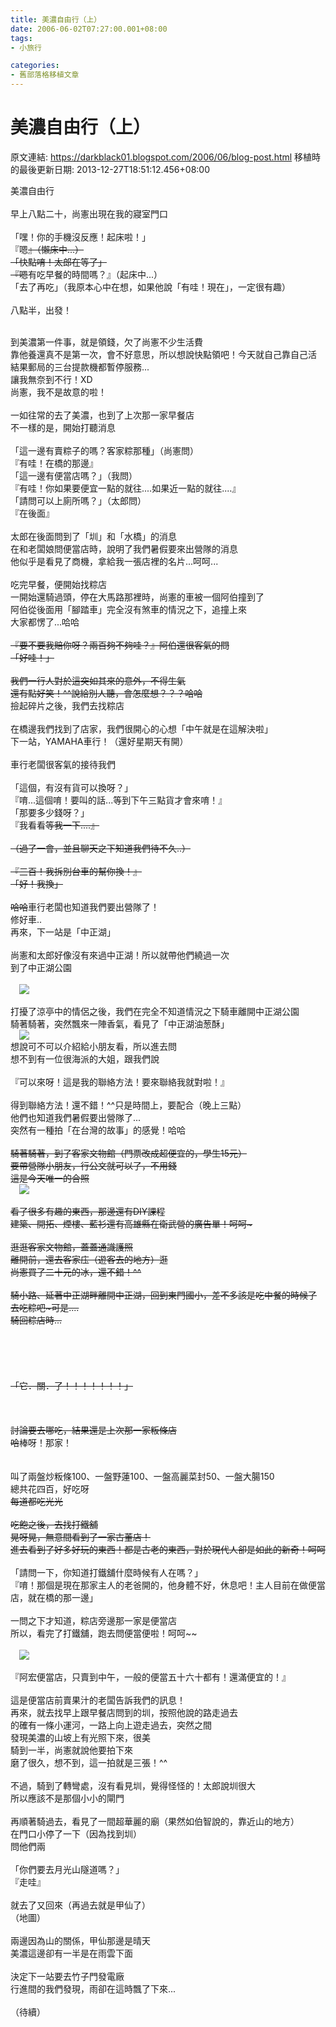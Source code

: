 ```yaml
---
title: 美濃自由行（上）
date: 2006-06-02T07:27:00.001+08:00
tags: 
- 小旅行

categories:
- 舊部落格移植文章
---
```


# 美濃自由行（上）

原文連結: https://darkblack01.blogspot.com/2006/06/blog-post.html
移植時的最後更新日期: 2013-12-27T18:51:12.456+08:00

美濃自由行<br /><br />早上八點二十，尚憲出現在我的寢室門口<br /><br />「嘿！你的手機沒反應！起床啦！」<br />『嗯~~』（懶床中...）<br />「快點唷！太郎在等了」<br />『嗯~~有吃早餐的時間嗎？』（起床中...）<br />「去了再吃」（我原本心中在想，如果他說「有哇！現在」，一定很有趣）<br /><br />八點半，出發！<br /><br /><a name='more'></a><div class="separator" style="clear: both; text-align: left;">到美濃第一件事，就是領錢，欠了尚憲不少生活費</div>靠他養還真不是第一次，會不好意思，所以想說快點領吧！今天就自己靠自己活<br />結果郵局的三台提款機都暫停服務...<br />讓我無奈到不行！XD<br />尚憲，我不是故意的啦！<br /><br />一如往常的去了美濃，也到了上次那一家早餐店<br />不一樣的是，開始打聽消息<br /><br />「這一邊有賣粽子的嗎？客家粽那種」（尚憲問）<br />『有哇！在橋的那邊』<br />「這一邊有便當店嗎？」（我問）<br />『有哇！你如果要便宜一點的就往....如果近一點的就往....』<br />「請問可以上廁所嗎？」（太郎問）<br />『在後面』<br /><br />太郎在後面問到了「圳」和「水橋」的消息<br />在和老闆娘問便當店時，說明了我們暑假要來出營隊的消息<br />他似乎是看見了商機，拿給我一張店裡的名片...呵呵...<br /><br />吃完早餐，便開始找粽店<br />一開始還騎過頭，停在大馬路那裡時，尚憲的車被一個阿伯撞到了<br />阿伯從後面用「腳踏車」完全沒有煞車的情況之下，追撞上來<br />大家都愣了...哈哈~~<br /><br />『要不要我賠你呀？兩百夠不夠哇？』阿伯還很客氣的問<br />「好哇！」<br /><br />我們一行人對於這突如其來的意外，不得生氣<br />還有點好笑！^^說給別人聽，會怎麼想？？？哈哈~~<br />撿起碎片之後，我們去找粽店<br /><br />在橋邊我們找到了店家，我們很開心的心想「中午就是在這解決啦」<br />下一站，YAMAHA車行！（還好星期天有開）<br /><br />車行老闆很客氣的接待我們<br /><br />「這個，有沒有貨可以換呀？」<br />『唷...這個唷！要叫的話...等到下午三點貨才會來唷！』<br />「那要多少錢呀？」<br />『我看看~~等我一下....』<br /><br />（過了一會，並且聊天之下知道我們待不久..）<br /><br />『三百！我拆別台車的幫你換！』<br />「好！我換」<br /><br />哈哈~~車行老闆也知道我們要出營隊了！<br />修好車..<br />再來，下一站是「中正湖」<br /><br />尚憲和太郎好像沒有來過中正湖！所以就帶他們繞過一次<br />到了中正湖公園<br /><br /><a href="http://3.bp.blogspot.com/-d8WRcTmrnGo/TmuBKU0Av1I/AAAAAAAAAf0/EImpybKlXxc/s1600/1197870887-DSCF1359.jpg" imageanchor="1" style="margin-left: 1em; margin-right: 1em;"><img border="0" src="http://3.bp.blogspot.com/-d8WRcTmrnGo/TmuBKU0Av1I/AAAAAAAAAf0/EImpybKlXxc/s1600/1197870887-DSCF1359.jpg" /></a><br /><br />打擾了涼亭中的情侶之後，我們在完全不知道情況之下騎車離開中正湖公園<br />騎著騎著，突然飄來一陣香氣，看見了「中正湖油葱酥」<br /><a href="http://3.bp.blogspot.com/-PWXbG0uj5_Q/TmuB32Pw_vI/AAAAAAAAAhY/1V3g2lvf-cE/s1600/1197870889-DSCF1361.jpg" imageanchor="1" style="margin-left: 1em; margin-right: 1em;"><img border="0" src="http://3.bp.blogspot.com/-PWXbG0uj5_Q/TmuB32Pw_vI/AAAAAAAAAhY/1V3g2lvf-cE/s1600/1197870889-DSCF1361.jpg" /></a><br />想說可不可以介紹給小朋友看，所以進去問<br />想不到有一位很海派的大姐，跟我們說<br /><br />『可以來呀！這是我的聯絡方法！要來聯絡我就對啦！』<br /><br />得到聯絡方法！還不錯！^^只是時間上，要配合（晚上三點）<br />他們也知道我們暑假要出營隊了...<br />突然有一種拍「在台灣的故事」的感覺！哈哈~~<br /><br />騎著騎著，到了客家文物館（門票改成超便宜的，學生15元）<br />要帶營隊小朋友，行公文就可以了，不用錢<br />這是今天唯一的合照<br /><a href="http://2.bp.blogspot.com/-iYpyXCfoe5o/TmuCFGlFjOI/AAAAAAAAAh0/_09ei0dhbY0/s1600/1197870890-DSCF1362.jpg" imageanchor="1" style="margin-left: 1em; margin-right: 1em;"><img border="0" src="http://2.bp.blogspot.com/-iYpyXCfoe5o/TmuCFGlFjOI/AAAAAAAAAh0/_09ei0dhbY0/s1600/1197870890-DSCF1362.jpg" /></a><br /><br />看了很多有趣的東西，那邊還有DIY課程<br />建築、開拓、煙樓、藍衫還有高雄縣在衛武營的廣告單！呵呵~<br /><br />逛逛客家文物館，蓋蓋通識護照<br />離開前，還去客家庒（遊客去的地方）逛<br />尚憲買了二十元的冰，還不錯！^^<br /><br />騎小路、延著中正湖畔離開中正湖，回到東門國小，差不多該是吃中餐的時候了<br />去吃粽吧~可是....<br />騎回粽店時...<br /><br /><br /><br /><br /><br />「它．關．了！！！！！！！」<br /><br /><br /><br />討論要去哪吃，結果還是上次那一家粄條店<br />哈~~棒呀！那家！<br /><br /><br />叫了兩盤炒粄條100、一盤野蓮100、一盤高麗菜封50、一盤大腸150<br />總共花四百，好吃呀~~<br />每道都吃光光<br /><br />吃飽之後，去找打鐵舖<br />晃呀晃，無意間看到了一家古董店！<br />進去看到了好多好玩的東西！都是古老的東西，對於現代人卻是如此的新奇！呵呵~~<br /><br />「請問一下，你知道打鐵舖什麼時候有人在嗎？」<br />『唷！那個是現在那家主人的老爸開的，他身體不好，休息吧！主人目前在做便當店，就在橋的那一邊」<br /><br />一問之下才知道，粽店旁邊那一家是便當店<br />所以，看完了打鐵舖，跑去問便當便啦！呵呵~~<br /><br /><a href="http://3.bp.blogspot.com/-FvK92Ru3CNo/Tmt66K0v6hI/AAAAAAAAAQg/qv6upz7GKxs/s1600/1197870895-DSCF1368.jpg" imageanchor="1" style="margin-left: 1em; margin-right: 1em;"><img border="0" src="http://3.bp.blogspot.com/-FvK92Ru3CNo/Tmt66K0v6hI/AAAAAAAAAQg/qv6upz7GKxs/s1600/1197870895-DSCF1368.jpg" /></a><br /><br />『阿宏便當店，只賣到中午，一般的便當五十六十都有！還滿便宜的！』<br /><br />這是便當店前賣果汁的老闆告訴我們的訊息！<br />再來，就去找早上跟早餐店問到的圳，按照他說的路走過去<br />的確有一條小運河，一路上向上遊走過去，突然之間<br />發現美濃的山坡上有光照下來，很美<br />騎到一半，尚憲就說他要拍下來<br />磨了很久，想不到，這一拍就是三張！^^<br /><br />不過，騎到了轉彎處，沒有看見圳，覺得怪怪的！太郎說圳很大<br />所以應該不是那個小小的閘門<br /><br />再順著騎過去，看見了一間超華麗的廟（果然如伯智說的，靠近山的地方）<br />在門口小停了一下（因為找到圳）<br />問他們兩<br /><br />「你們要去月光山隧道嗎？」<br />『走哇』<br /><br />就去了又回來（再過去就是甲仙了）<br />（地圖）<br /><br />兩邊因為山的關係，甲仙那邊是晴天<br />美濃這邊卻有一半是在雨雲下面<br /><br />決定下一站要去竹子門發電廠<br />行進間的我們發現，雨卻在這時飄了下來...<br /><br />（待續）

